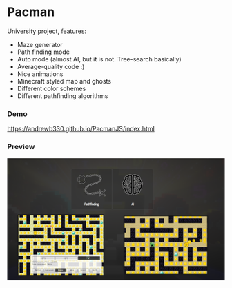 # Pacman
University project, features:

- Maze generator
- Path finding mode
- Auto mode (almost AI, but it is not. Tree-search basically)
- Average-quality code :)
- Nice animations
- Minecraft styled map and ghosts
- Different color schemes
- Different pathfinding algorithms

### Demo
https://andrewb330.github.io/PacmanJS/index.html

### Preview
![Demo](/resources/pacman-main.png?raw=true)
